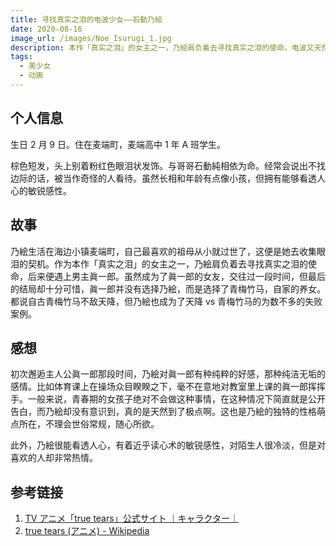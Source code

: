 ```yaml
---
title: 寻找真实之泪的电波少女——石動乃絵
date: 2020-08-16
image_url: /images/Noe_Isurugi_1.jpg
description: 本作「真实之泪」的女主之一，乃絵肩负着去寻找真实之泪的使命。电波又天然的少女，幸运地邂逅了男主眞一郎，就在她的人生即将走向完美时，然而在冈妈的改动下，她的结局竟是如此悲情...
tags:
  - 美少女
  - 动画
---
```


## 个人信息

生日 2 月 9 日。住在麦端町，麦端高中 1 年 A 班学生。

棕色短发，头上别着粉红色眼泪状发饰。与哥哥石動純相依为命。经常会说出不找边际的话，被当作奇怪的人看待。虽然长相和年龄有点像小孩，但拥有能够看透人心的敏锐感性。

## 故事

乃絵生活在海边小镇麦端町，自己最喜欢的祖母从小就过世了，这便是她去收集眼泪的契机。作为本作「真实之泪」的女主之一，乃絵肩负着去寻找真实之泪的使命，后来便遇上男主眞一郎。虽然成为了眞一郎的女友，交往过一段时间，但最后的结局却十分可惜，眞一郎并没有选择乃絵，而是选择了青梅竹马，自家的养女。都说自古青梅竹马不敌天降，但乃絵也成为了天降 vs 青梅竹马的为数不多的失败案例。

## 感想

初次邂逅主人公眞一郎那段时间，乃絵对眞一郎有种纯粹的好感，那种纯洁无垢的感情。比如体育课上在操场众目睽睽之下，毫不在意地对教室里上课的眞一郎挥挥手。一般来说，青春期的女孩子绝对不会做这种事情，在这种情况下简直就是公开告白，而乃絵却没有意识到，真的是天然到了极点啊。这也是乃絵的独特的性格萌点所在，不理会世俗常规，随心所欲。

此外，乃絵很能看透人心，有着近乎读心术的敏锐感性，对陌生人很冷淡，但是对喜欢的人却非常热情。

## 参考链接

1. [TV アニメ「true tears」公式サイト ｜キャラクター｜](http://www.truetears.jp/character/index.html)
2. [true tears (アニメ) - Wikipedia](<https://ja.wikipedia.org/wiki/True_tears_(%E3%82%A2%E3%83%8B%E3%83%A1)>)
